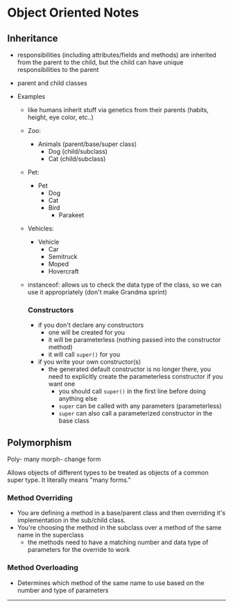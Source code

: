# Object Oriented Notes

## Inheritance

- responsibilities (including attributes/fields and methods) are inherited from the parent to the child, but the child can have unique responsibilities to the parent
- parent and child classes
- Examples

  - like humans inherit stuff via genetics from their parents (habits, height, eye color, etc..)
  - Zoo:
    - Animals (parent/base/super class)
      - Dog (child/subclass)
      - Cat (child/subclass)
  - Pet:
    - Pet
      - Dog
      - Cat
      - Bird
        - Parakeet
  - Vehicles:
    - Vehicle
      - Car
      - Semitruck
      - Moped
      - Hovercraft
  - instanceof: allows us to check the data type of the class, so we can use it appropriately (don't make Grandma sprint)

    ### Constructors

    - if you don't declare any constructors
      - one will be created for you
      - it will be parameterless (nothing passed into the constructor method)
      - it will call `super()` for you
    - if you write your own constructor(s)
      - the generated default constructor is no longer there, you need to explicitly create the parameterless constructor if you want one
        - you should call `super()` in the first line before doing anything else
        - `super` can be called with any parameters (parameterless)
        - `super` can also call a parameterized constructor in the base class

## Polymorphism

Poly- many
morph- change form

Allows objects of different types to be treated as objects of a common super type. It literally means "many forms."

### Method Overriding

- You are defining a method in a base/parent class and then overriding it's implementation in the sub/child class.
- You're choosing the method in the subclass over a method of the same name in the superclass
  - the methods need to have a matching number and data type of parameters for the override to work

### Method Overloading

- Determines which method of the same name to use based on the number and type of parameters



---

